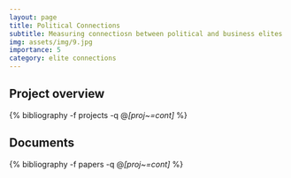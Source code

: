 ```yaml
---
layout: page
title: Political Connections
subtitle: Measuring connectiosn between political and business elites
img: assets/img/9.jpg
importance: 5
category: elite connections
---
```


## Project overview

<div class="publications">

  {% bibliography -f projects -q @*[proj~=cont]* %}

</div>

## Documents

<div class="publications">

  {% bibliography -f papers -q @*[proj~=cont]* %}

</div>



